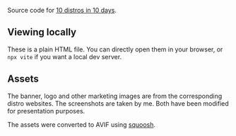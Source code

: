 Source code for [10 distros in 10 days](https://mnvr.github.io/10-distros/).

## Viewing locally

These is a plain HTML file. You can directly open them in your browser, or `npx
vite` if you want a local dev server.

## Assets

The banner, logo and other marketing images are from the corresponding distro
websites. The screenshots are taken by me. Both have been modified for
presentation purposes.

The assets were converted to AVIF using [squoosh](https://squoosh.app).
